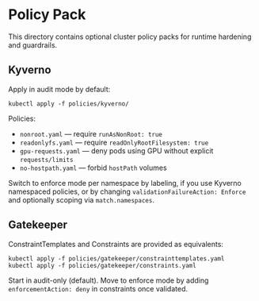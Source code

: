 # Policy Pack

This directory contains optional cluster policy packs for runtime hardening and guardrails.

## Kyverno

Apply in audit mode by default:

```
kubectl apply -f policies/kyverno/
```

Policies:
- `nonroot.yaml` — require `runAsNonRoot: true`
- `readonlyfs.yaml` — require `readOnlyRootFilesystem: true`
- `gpu-requests.yaml` — deny pods using GPU without explicit `requests/limits`
- `no-hostpath.yaml` — forbid `hostPath` volumes

Switch to enforce mode per namespace by labeling, if you use Kyverno namespaced policies, or by changing `validationFailureAction: Enforce` and optionally scoping via `match.namespaces`.

## Gatekeeper

ConstraintTemplates and Constraints are provided as equivalents:

```
kubectl apply -f policies/gatekeeper/constrainttemplates.yaml
kubectl apply -f policies/gatekeeper/constraints.yaml
```

Start in audit-only (default). Move to enforce mode by adding `enforcementAction: deny` in constraints once validated.

